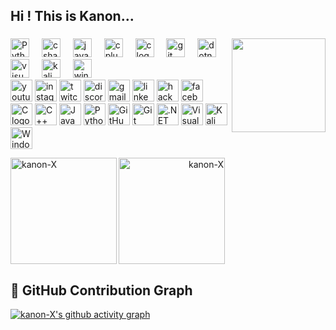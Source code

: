 

<!--
**kanon-X/kanon-X** is a ✨ _special_ ✨ repository because its `README.md` (this file) appears on your GitHub profile.

Here are some ideas to get you started:

- 🔭 I’m currently working on ...
- 🌱 I’m currently learning ...
- 👯 I’m looking to collaborate on ...
- 🤔 I’m looking for help with ...
- 💬 Ask me about ...
- 📫 How to reach me: ...
- 😄 Pronouns: ...
- ⚡ Fun fact: ...
-->
<h2 align="left">Hi ! This is Kanon...</h2>

###

<img align="right" height="150" src="https://count.getloli.com/@:name"  />

###

<div align="left">
 

  <!-- Python -->
<img src="https://cdn.jsdelivr.net/npm/@programming-languages-logos/python@0.0.0/python.png" height="30" alt="Python logo" />
<img width="12" />


  <!-- C# -->
  <img src="https://cdn.jsdelivr.net/gh/devicons/devicon/icons/csharp/csharp-original.svg" height="30" alt="csharp logo" />
  <img width="12" />

  <!-- Java -->
  <img src="https://cdn.jsdelivr.net/gh/devicons/devicon/icons/java/java-original.svg" height="30" alt="java logo" />
  <img width="12" />

  <!-- C++ -->
  <img src="https://cdn.jsdelivr.net/gh/devicons/devicon/icons/cplusplus/cplusplus-original.svg" height="30" alt="cplusplus logo" />
  <img width="12" />

  <!-- C -->
  <img src="https://cdn.jsdelivr.net/gh/devicons/devicon/icons/c/c-original.svg" height="30" alt="c logo" />
  <img width="12" />


  <!-- Git -->
  <img src="https://cdn.jsdelivr.net/gh/devicons/devicon/icons/git/git-original.svg" height="30" alt="git logo" />
  <img width="12" />

  <!-- .NET -->
  <img src="https://cdn.jsdelivr.net/gh/devicons/devicon/icons/dot-net/dot-net-original.svg" height="30" alt="dotnet logo" />
  <img width="12" />

  <!-- Visual Studio -->
  <img src="https://cdn.jsdelivr.net/gh/devicons/devicon/icons/visualstudio/visualstudio-plain.svg" height="30" alt="visual studio logo" />
  <img width="12" />

  <!-- Kali Linux -->
  <img src="https://cdn.jsdelivr.net/gh/devicons/devicon/icons/linux/linux-original.svg" height="30" alt="kali linux logo" />
  <img width="12" />

  <!-- Windows -->
  <img src="https://cdn.jsdelivr.net/gh/devicons/devicon/icons/windows8/windows8-original.svg" height="30" alt="windows logo" />
</div>

<div align="left">
  <img src="https://img.shields.io/static/v1?message=Youtube&logo=youtube&label=&color=FF0000&logoColor=white&labelColor=&style=for-the-badge" height="35" alt="youtube logo"  />
  <img src="https://img.shields.io/static/v1?message=Instagram&logo=instagram&label=&color=E4405F&logoColor=white&labelColor=&style=for-the-badge" height="35" alt="instagram logo"  />
  <img src="https://img.shields.io/static/v1?message=Twitch&logo=twitch&label=&color=9146FF&logoColor=white&labelColor=&style=for-the-badge" height="35" alt="twitch logo"  />
  <img src="https://img.shields.io/static/v1?message=Discord&logo=discord&label=&color=7289DA&logoColor=white&labelColor=&style=for-the-badge" height="35" alt="discord logo"  />
  <img src="https://img.shields.io/static/v1?message=Gmail&logo=gmail&label=&color=D14836&logoColor=white&labelColor=&style=for-the-badge" height="35" alt="gmail logo"  />
  <img src="https://img.shields.io/static/v1?message=LinkedIn&logo=linkedin&label=&color=0077B5&logoColor=white&labelColor=&style=for-the-badge" height="35" alt="linkedin logo"  />
  <img src="https://img.shields.io/static/v1?message=HackerRank&logo=hackerrank&label=&color=2EC866&logoColor=white&labelColor=&style=for-the-badge" height="35" alt="hackerrank logo"  />
  <img src="https://img.shields.io/static/v1?message=Facebook&logo=facebook&label=&color=1877F2&logoColor=white&labelColor=&style=for-the-badge" height="35" alt="facebook logo"  />
</div>
<div align="left">
  <img src="https://img.shields.io/static/v1?message=C&logo=c&label=&color=00599C&logoColor=white&style=for-the-badge" height="35" alt="C logo" />
  <img src="https://img.shields.io/static/v1?message=C++&logo=cpp&label=&color=00599C&logoColor=white&style=for-the-badge" height="35" alt="C++ logo" />
  <img src="https://img.shields.io/static/v1?message=Java&logo=openjdk&label=&color=007396&logoColor=white&style=for-the-badge" height="35" alt="Java logo" />
  <img src="https://img.shields.io/static/v1?message=Python&logo=python&label=&color=3776AB&logoColor=white&style=for-the-badge" height="35" alt="Python logo" />
  <img src="https://img.shields.io/static/v1?message=GitHub&logo=github&label=&color=181717&logoColor=white&style=for-the-badge" height="35" alt="GitHub logo" />
  <img src="https://img.shields.io/static/v1?message=Git&logo=git&label=&color=F05032&logoColor=white&style=for-the-badge" height="35" alt="Git logo" />
  <img src="https://img.shields.io/static/v1?message=.NET&logo=dotnet&label=&color=512BD4&logoColor=white&style=for-the-badge" height="35" alt=".NET logo" />
  <img src="https://img.shields.io/static/v1?message=Visual%20Studio&logo=visualstudio&label=&color=5C2D91&logoColor=white&style=for-the-badge" height="35" alt="Visual Studio logo" />
  <img src="https://img.shields.io/static/v1?message=Kali%20Linux&logo=kalilinux&label=&color=557C94&logoColor=white&style=for-the-badge" height="35" alt="Kali Linux logo" />
  <img src="https://img.shields.io/static/v1?message=Windows&logo=windows&label=&color=0078D6&logoColor=white&style=for-the-badge" height="35" alt="Windows logo" />
</div>


<p><a> <img align="left" width="" height="170" src="https://github-readme-stats.vercel.app/api/top-langs?username=kanon-X&show_icons=true&theme=tokyonight&locale=en&layout=compact" alt="kanon-X"/> <a align = "right"<a><img width="" height="170" src="https://github-readme-streak-stats.herokuapp.com/?user=kanon-X&theme=dark" alt="kanon-X"/></a></p>




## 🧩 GitHub Contribution Graph

[![kanon-X's github activity graph](https://github-readme-activity-graph.vercel.app/graph?username=kanon-X&theme=github-compact&hide_border=true)](https://github.com/kanon-X)


